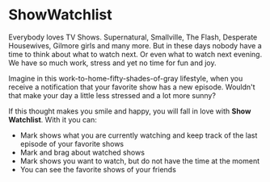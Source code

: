 # ShowWatchlist

Everybody loves TV Shows. Supernatural, Smallville, The Flash, Desperate Housewives, Gilmore girls and many more. But in these days nobody have a time to think about what to watch next. Or even what to watch next evening. We have so much work, stress and yet no time for fun and joy.

Imagine in this work-to-home-fifty-shades-of-gray lifestyle, when you receive a notification that your favorite show has a new episode. Wouldn't that make your day a little less stressed and a lot more sunny?

If this thought makes you smile and happy, you will fall in love with **Show Watchlist**. With it you can:

- Mark shows what you are currently watching and keep track of the last episode of your favorite shows
- Mark and brag about watched shows
- Mark shows you want to watch, but do not have the time at the moment
- You can see the favorite shows of your friends
